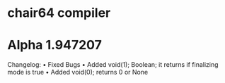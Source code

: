 # chair64 compiler
# Alpha 1.947207
Changelog:
• Fixed Bugs
• Added void(1); Boolean; it returns if finalizing mode is true
• Added void(0); returns 0 or None 

